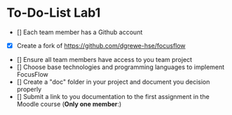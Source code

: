 # To-Do-List Lab1
- [] Each team member has a Github account
- [x] Create a fork of https://github.com/dgrewe-hse/focusflow
- [] Ensure all team members have access to you team project
- [] Choose base technologies and programming languages to implement FocusFlow
- [] Create a "doc" folder in your project and document you decision properly
- [] Submit a link to you documentation to the first assignment in the Moodle course (**Only one member**:)
